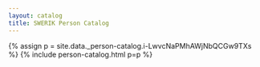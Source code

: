 ```yaml
---
layout: catalog
title: SWERIK Person Catalog
---
```

{% assign p = site.data._person-catalog.i-LwvcNaPMhAWjNbQCGw9TXs %}
{% include person-catalog.html p=p %}

